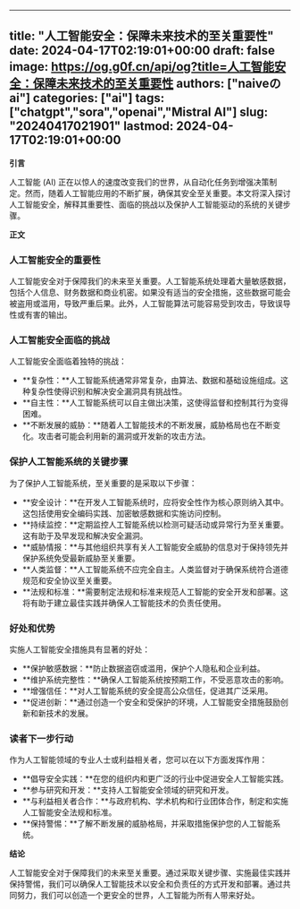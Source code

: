 
---
title: "人工智能安全：保障未来技术的至关重要性"
date: 2024-04-17T02:19:01+00:00
draft: false
image: https://og.g0f.cn/api/og?title=人工智能安全：保障未来技术的至关重要性
authors: ["naiveのai"]
categories: ["ai"]
tags: ["chatgpt","sora","openai","Mistral AI"]
slug: "20240417021901"
lastmod: 2024-04-17T02:19:01+00:00
---
**引言**

人工智能 (AI) 正在以惊人的速度改变我们的世界，从自动化任务到增强决策制定。然而，随着人工智能应用的不断扩展，确保其安全至关重要。本文将深入探讨人工智能安全，解释其重要性、面临的挑战以及保护人工智能驱动的系统的关键步骤。

**正文**

### 人工智能安全的重要性

人工智能安全对于保障我们的未来至关重要。人工智能系统处理着大量敏感数据，包括个人信息、财务数据和商业机密。如果没有适当的安全措施，这些数据可能会被盗用或滥用，导致严重后果。此外，人工智能算法可能容易受到攻击，导致误导性或有害的输出。

### 人工智能安全面临的挑战

人工智能安全面临着独特的挑战：

- **复杂性：**人工智能系统通常非常复杂，由算法、数据和基础设施组成。这种复杂性使得识别和解决安全漏洞具有挑战性。
- **自主性：**人工智能系统可以自主做出决策，这使得监督和控制其行为变得困难。
- **不断发展的威胁：**随着人工智能技术的不断发展，威胁格局也在不断变化。攻击者可能会利用新的漏洞或开发新的攻击方法。

### 保护人工智能系统的关键步骤

为了保护人工智能系统，至关重要的是采取以下步骤：

- **安全设计：**在开发人工智能系统时，应将安全性作为核心原则纳入其中。这包括使用安全编码实践、加密敏感数据和实施访问控制。
- **持续监控：**定期监控人工智能系统以检测可疑活动或异常行为至关重要。这有助于及早发现和解决安全漏洞。
- **威胁情报：**与其他组织共享有关人工智能安全威胁的信息对于保持领先并保护系统免受最新威胁至关重要。
- **人类监督：**人工智能系统不应完全自主。人类监督对于确保系统符合道德规范和安全协议至关重要。
- **法规和标准：**需要制定法规和标准来规范人工智能的安全开发和部署。这将有助于建立最佳实践并确保人工智能技术的负责任使用。

### 好处和优势

实施人工智能安全措施具有显著的好处：

- **保护敏感数据：**防止数据盗窃或滥用，保护个人隐私和企业利益。
- **维护系统完整性：**确保人工智能系统按预期工作，不受恶意攻击的影响。
- **增强信任：**对人工智能系统的安全提高公众信任，促进其广泛采用。
- **促进创新：**通过创造一个安全和受保护的环境，人工智能安全措施鼓励创新和新技术的发展。

### 读者下一步行动

作为人工智能领域的专业人士或利益相关者，您可以在以下方面发挥作用：

- **倡导安全实践：**在您的组织内和更广泛的行业中促进安全人工智能实践。
- **参与研究和开发：**支持人工智能安全领域的研究和开发。
- **与利益相关者合作：**与政府机构、学术机构和行业团体合作，制定和实施人工智能安全法规和标准。
- **保持警惕：**了解不断发展的威胁格局，并采取措施保护您的人工智能系统。

**结论**

人工智能安全对于保障我们的未来至关重要。通过采取关键步骤、实施最佳实践并保持警惕，我们可以确保人工智能技术以安全和负责任的方式开发和部署。通过共同努力，我们可以创造一个更安全的世界，人工智能为所有人带来好处。